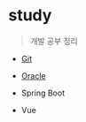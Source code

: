 # study
> 개발 공부 정리

* [Git](https://github.com/ssr03/study/blob/master/git/Git.md)

* [Oracle](https://github.com/ssr03/study/blob/master/oracle/oracle.md)

* Spring Boot

* Vue

